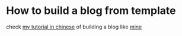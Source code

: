 # How to build a blog from template
check [my tutorial in chinese](https://blog.hannahlin.me/p/build-a-blog-with-hugo/) of building a blog like [mine](blog.hannahlin.me)
